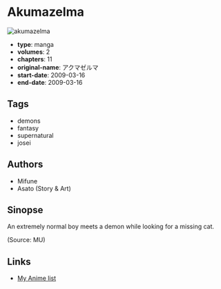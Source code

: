 # Akumazelma

![akumazelma](https://cdn.myanimelist.net/images/manga/1/146539.jpg)

-   **type**: manga
-   **volumes**: 2
-   **chapters**: 11
-   **original-name**: アクマゼルマ
-   **start-date**: 2009-03-16
-   **end-date**: 2009-03-16

## Tags

-   demons
-   fantasy
-   supernatural
-   josei

## Authors

-   Mifune
-   Asato (Story & Art)

## Sinopse

An extremely normal boy meets a demon while looking for a missing cat.

(Source: MU)

## Links

-   [My Anime list](https://myanimelist.net/manga/24119/Akumazelma)
